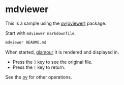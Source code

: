 # mdviewer

This is a sample using the [ov(oviewer)](https://github.com/noborus/ov) package.

Start with `mdviewer markdownfile`.

```sh
mdviewer README.md
```

When started, [glamour](github.com/charmbracelet/glamour)
It is rendered and displayed in.

* Press the `]` key to see the original file.
* Press the `[` key to return.

See the [ov](https://github.com/noborus/ov) for other operations.